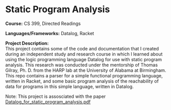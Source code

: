# Static Program Analysis

**Course:** CS 399, Directed Readings

**Languages/Frameworks:** Datalog, Racket

**Project Description:**  
This project contains some of the code and documentation that I created during an
independent study and research course in which I learned about using the logic
programming language Datalog for use with static program analysis. This research
was conducted under the mentorship of Thomas Gilray, Ph. D. from the HARP lab
at the University of Alabama at Birmingham. This repo contains a parser
for a simple functional programming language, written in Racket, and
some basic program analysis of the reachability of data for programs
in this simple language, written in Datalog.

Note: This project is assosciated with the paper [Datalog_for_static_program_analysis.pdf](https://github.com/laurthompson0/papers/blob/main/Datalog_for_static_program_analysis.pdf)
